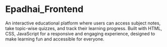 # Epadhai_Frontend
An interactive educational platform where users can access subject notes, take topic-wise quizzes, and track their learning progress. Built with HTML, CSS, JavaScript for a responsive and engaging experience, designed to make learning fun and accessible for everyone.

